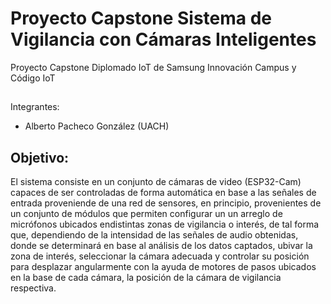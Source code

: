 # Proyecto Capstone Sistema de Vigilancia con Cámaras Inteligentes

Proyecto Capstone Diplomado IoT de Samsung Innovación Campus y Código IoT

##
Integrantes:
 - Alberto Pacheco González (UACH)
 
## Objetivo:

El sistema consiste en un conjunto de cámaras de video (ESP32-Cam) capaces de ser controladas de forma automática en base a las señales de entrada proveniende de una red de sensores, en principio, provenientes de un conjunto de módulos que permiten configurar un un arreglo de micrófonos ubicados endistintas zonas de vigilancia o interés, de tal forma que, dependiendo de la intensidad de las señales de audio obtenidas, donde se determinará en base al análisis de los datos captados, ubivar la zona de interés, seleccionar la cámara adecuada y controlar su posición para desplazar angularmente con la ayuda de motores de pasos ubicados en la base de cada cámara, la posición de la cámara de vigilancia respectiva.


